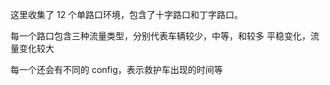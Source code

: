 <!--
 * @Author: WANG Maonan
 * @Date: 2025-07-17 13:26:38
 * @LastEditors: WANG Maonan
 * @Description: 环境路网 12个环境, 每一个有 3 个 route, 每个 route 有 5 种 config, 12*3*5*60, 也就是 route 
 * @LastEditTime: 2025-07-17 13:30:27
-->
这里收集了 12 个单路口环境，包含了十字路口和丁字路口。

每一个路口包含三种流量类型，分别代表车辆较少，中等，和较多 平稳变化，流量变化较大

每一个还会有不同的 config，表示救护车出现的时间等